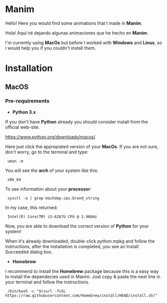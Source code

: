 # Manim
Hello! Here you would find some animations that I made in **Manim**.

Hola! Aquí iré dejando algunas animaciones que he hecho en **Manim**.

I'm currently using **MacOs** but before I worked with **Windows** and **Linux**, so I would help you if you couldn't install them.

# Installation
## MacOS
### Pre-requirements
* **Python 3.x**

If you don't have **Python** already you should consider install from the official web-site.

https://www.python.org/downloads/macos/

Here just click the appropiated version of your **MacOs**. If you are not sure, don't worry, go to the terminal and type:

<pre><code> uman -m
</code></pre>

You will see the **arch** of your system like this:

<pre><code> x86_64
</code></pre>

To see information about your **processor**:

<pre><code> sysctl -a | grep machdep.cpu.brand_string
</code></pre>

In my case, this returned:

<pre><code> Intel(R) Core(TM) i5-6267U CPU @ 2.90GHz
</code></pre>

Now, you are able to download the correct version of **Python** for your system!

When it's already downloaded, double-click python.mpkg and follow the instructions, after the installation is completed, you see an Install Succeeded dialog box.

* **Homebrew**

I recommend to install the  **Homebrew** package because this is a easy way to install the dependecies used in Manim. Just copy & paste the next line in your terminal and follow the instructions.

<pre><code> /bin/bash -c "$(curl -fsSL https://raw.githubusercontent.com/Homebrew/install/HEAD/install.sh)"
</code></pre>
